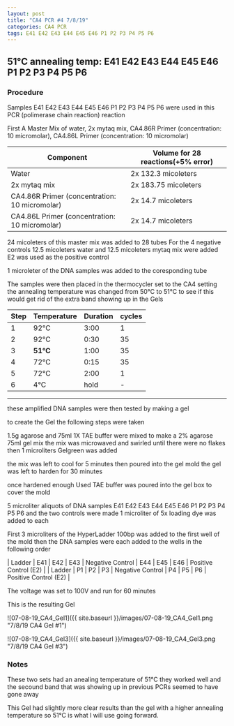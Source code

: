 ```yaml
---
layout: post
title: "CA4 PCR #4 7/8/19"
categories: CA4 PCR
tags: E41 E42 E43 E44 E45 E46 P1 P2 P3 P4 P5 P6 
---
```


## 51°C annealing temp: E41 E42 E43 E44 E45 E46 P1 P2 P3 P4 P5 P6 

### Procedure

Samples E41 E42 E43 E44 E45 E46 P1 P2 P3 P4 P5 P6 were used in this PCR (polimerase chain reaction) reaction 

First A Master Mix of water, 2x mytaq mix, CA4.86R Primer (concentration: 10 micromolar), CA4.86L Primer (concentration: 10 micromolar)


|Component| Volume for 28 reactions(+5% error)|
|---------|---------------------------|
|Water| 2x 132.3 micoleters|
|2x mytaq mix| 2x 183.75 micoleters|
|CA4.86R Primer (concentration: 10 micromolar)| 2x 14.7 micoleters|
|CA4.86L Primer (concentration: 10 micromolar)| 2x 14.7 micoleters|

24 micoleters of this master mix was added to 28 tubes 
For the 4 negative controls 12.5 micoleters water and 12.5 micoleters mytaq mix were added
E2 was used as the positive control

1 microleter of the DNA samples was added to the coresponding tube

The samples were then placed in the thermocycler set to the CA4 setting
the annealing temperature was changed from 50°C to 51°C to see if this would get rid of the extra band showing up in the Gels

|Step|Temperature|Duration|cycles|
|----|-------|--------|-------|
|1|92°C|3:00|1|
|2|92°C|0:30|35|
|3|**51°C**|1:00|35|
|4|72°C|0:15|35|
|5|72°C|2:00|1|
|6|4°C|hold|-|

___________

these amplified DNA samples were then tested by making a gel

to create the Gel the following steps were taken 

1.5g agarose and 75ml 1X TAE buffer were mixed to make a 2% agarose 75ml gel mix 
the mix was microwaved and swirled until there were no flakes 
then 1 microliters Gelgreen was added

the mix was left to cool for 5 minutes then poured into the gel mold
the gel was left to harden for 30 minutes 

once hardened enough Used TAE buffer was poured into the gel box to cover the mold

5 microliter aliquots of DNA samples  E41 E42 E43 E44 E45 E46 P1 P2 P3 P4 P5 P6 and the two controls were made 
1 microliter of 5x loading dye was added to each

First 3 microliters of the HyperLadder 100bp was added to the first well of the mold 
then the DNA samples were each added to the wells in the following order 

| Ladder | E41 | E42 | E43 | Negative Control | E44 | E45 | E46 | Positive Control (E2) |
| Ladder | P1 | P2 | P3 | Negative Control | P4 | P5 | P6 | Positive Control (E2) |

The voltage was set to 100V and run for 60 minutes


This is the resulting Gel

![07-08-19_CA4_Gel1]({{ site.baseurl }}/images/07-08-19_CA4_Gel1.png "7/8/19 CA4 Gel #1")

![07-08-19_CA4_Gel3]({{ site.baseurl }}/images/07-08-19_CA4_Gel3.png "7/8/19 CA4 Gel #3")


### Notes

These two sets had an anealing temperature of 51°C they worked well and the secound band that was showing up in previous PCRs seemed to have gone away

This Gel had slightly more clear results than the gel with a higher annealing temperature so 51°C is what I will use going forward.
